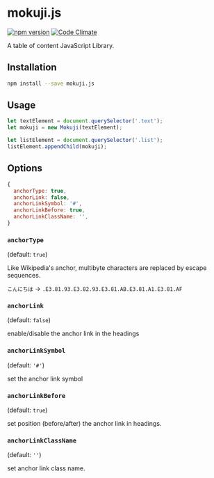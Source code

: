 mokuji.js
===

[![npm version](https://badge.fury.io/js/mokuji.js.svg)](https://www.npmjs.com/package/mokuji.js) [![Code Climate](https://codeclimate.com/github/hiro0218/mokuji.js/badges/gpa.svg)](https://codeclimate.com/github/hiro0218/mokuji.js)

A table of content JavaScript Library.

## Installation

```bash
npm install --save mokuji.js
```

## Usage

```javascript
let textElement = document.querySelector('.text');
let mokuji = new Mokuji(textElement);

let listElement = document.querySelector('.list');
listElement.appendChild(mokuji);
```

## Options

```javascript
{
  anchorType: true,
  anchorLink: false,
  anchorLinkSymbol: '#',
  anchorLinkBefore: true,
  anchorLinkClassName: '',
}
```

### `anchorType`

(default: `true`)

Like Wikipedia's anchor, multibyte characters are replaced by escape sequences.

`こんにちは` → `.E3.81.93.E3.82.93.E3.81.AB.E3.81.A1.E3.81.AF`


### `anchorLink`

(default: `false`)

enable/disable the anchor link in the headings

### `anchorLinkSymbol`

(default: `'#'`)

set the anchor link symbol

### `anchorLinkBefore`

(default: `true`)

set position (before/after) the anchor link in headings.


### `anchorLinkClassName`

(default: `''`)

set anchor link class name.

